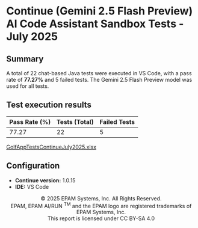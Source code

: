 # Continue (Gemini 2.5 Flash Preview) AI Code Assistant Sandbox Tests - July 2025

## Summary

A total of 22 chat-based Java tests were executed in VS Code, with a pass rate of **77.27%** and 5 failed tests. The Gemini 2.5 Flash Preview model was used for all tests.

## Test execution results

| Pass Rate (%) | Tests (Total) | Failed Tests |
|---------------|---------------|--------------|
| 77.27         | 22            | 5            |

[GolfAppTestsContinueJuly2025.xlsx](../../../../../reports/2025/GolfAppTestsContinueGemini2.5FlashJuly2025.xlsx)

## Configuration

- **Continue version:** 1.0.15
- **IDE:** VS Code


<p style="text-align: center;">    © 2025 EPAM Systems, Inc. All Rights Reserved.<br/>    EPAM, EPAM AI/RUN <sup>TM</sup> and the EPAM logo are registered trademarks of EPAM Systems, Inc.<br>    This report is licensed under CC BY-SA 4.0<br/></p>
